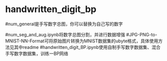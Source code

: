 # handwritten_digit_bp

#num_general是手写数字总图，你可以替换为自己写的数字

#num_seg_and_aug.ipynb将数字总图分割，并进行数据增强
#JPG-PNG-to-MNIST-NN-Format可将原始图片转换为MNIST数据集的ubyte格式，具体使用方法见其中readme
#handwritten_digit_BP.ipynb使用自制手写数字数据集、混合手写数字数据集，训练一BP网络
